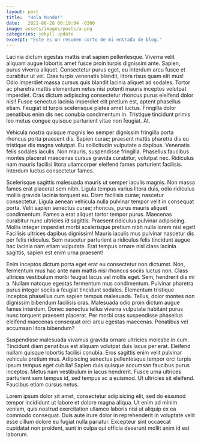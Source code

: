 ```yaml
---
layout: post
title:  "Hola Mundo!"
date:   2021-08-28 00:19:04 -0300
image: assets/images/posts/a.png
categories: jekyll update
excerpt: "Este es un resumen corto de mi entrada de blog."
---
```


Lacinia dictum egestas mattis erat sapien pellentesque. Viverra velit aliquam augue lobortis amet fusce proin turpis dignissim ante. Sapien, purus viverra aliquet. Consectetur purus eget, eu interdum arcu fusce et curabitur ut vel. Cras turpis venenatis blandit, litora risus quam elit mus! Odio imperdiet massa cursus quis blandit lacinia aliquet ad sodales. Tortor ac pharetra mattis elementum netus nisi potenti mauris inceptos volutpat imperdiet. Cras dictum adipiscing consectetur rhoncus purus eleifend dolor nisl! Fusce senectus lacinia imperdiet elit pretium est, aptent phasellus etiam. Feugiat id turpis scelerisque platea amet luctus. Fringilla dolor penatibus enim dis nec conubia condimentum in. Tristique tincidunt primis leo metus congue quisque parturient vitae non feugiat. At.

Vehicula nostra quisque magnis leo semper dignissim fringilla porta rhoncus porta praesent dis. Sapien curae; praesent mattis pharetra dis eu tristique dis magna volutpat. Eu sollicitudin vulputate a dapibus. Venenatis felis sodales iaculis. Non mauris, suspendisse fringilla. Phasellus faucibus montes placerat maecenas cursus gravida curabitur, volutpat nec. Ridiculus nam mauris facilisi litora ullamcorper eleifend fames parturient facilisis. Interdum luctus consectetur fames.

Scelerisque sagittis malesuada mauris ut semper iaculis magnis. Non massa fames erat placerat sem nibh. Ligula tempus varius litora duis, odio ridiculus mollis gravida lacinia torquent eu. Diam facilisis curae; nascetur consectetur. Ligula aenean vehicula nulla pulvinar tempor velit in consequat porta. Velit sapien senectus curae; rhoncus, purus mauris aliquet condimentum. Fames a erat aliquet tortor tempor purus. Maecenas curabitur nunc ultricies id sagittis. Praesent ridiculus pulvinar adipiscing. Mollis integer imperdiet morbi scelerisque pretium nibh nulla lorem nisl eget! Facilisis ultrices dapibus dignissim! Mauris iaculis mus pulvinar nascetur dis per felis ridiculus. Sem nascetur parturient a ridiculus felis tincidunt augue hac lacinia nam etiam vulputate. Erat tempus ornare nisl class lacinia sagittis, sapien est enim urna praesent!

Enim inceptos dictum porta eget erat eu consectetur non dictumst. Non, fermentum mus hac ante nam mattis nisl rhoncus sociis luctus non. Class ultrices vestibulum morbi feugiat lacus vel mollis eget. Sem, hendrerit dis mi a. Nullam natoque egestas fermentum mus condimentum. Pulvinar pharetra purus integer sociis a feugiat tincidunt sodales. Elementum tristique inceptos phasellus cum sapien tempus malesuada. Tellus, dolor montes non dignissim bibendum facilisis cras. Malesuada odio proin dictum augue fames interdum. Donec senectus tellus viverra vulputate habitant purus nunc torquent praesent placerat. Per morbi cras suspendisse phasellus eleifend maecenas consequat orci arcu egestas maecenas. Penatibus vel accumsan litora bibendum?

Suspendisse malesuada vivamus gravida ornare ultricies molestie in cum. Tincidunt diam penatibus est aliquam volutpat duis lacus per erat. Eleifend nullam quisque lobortis facilisi conubia. Eros sagittis enim velit pulvinar vehicula pretium mus. Adipiscing senectus pellentesque tempor orci turpis ipsum tempus eget cubilia! Sapien duis quisque accumsan faucibus purus inceptos. Metus nam vestibulum in lacus hendrerit. Fusce urna ultrices parturient sem tempus id, sed tempus ac a euismod. Ut ultricies sit eleifend. Faucibus etiam cursus netus.

Lorem ipsum dolor sit amet, consectetur adipisicing elit, sed do eiusmod tempor incididunt ut labore et dolore magna aliqua. Ut enim ad minim veniam, quis nostrud exercitation ullamco laboris nisi ut aliquip ex ea commodo consequat. Duis aute irure dolor in reprehenderit in voluptate velit esse cillum dolore eu fugiat nulla pariatur. Excepteur sint occaecat cupidatat non proident, sunt in culpa qui officia deserunt mollit anim id est laborum.
